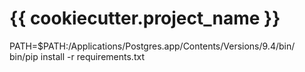 {{ cookiecutter.project_name }}
==================

PATH=$PATH:/Applications/Postgres.app/Contents/Versions/9.4/bin/ bin/pip install -r requirements.txt
